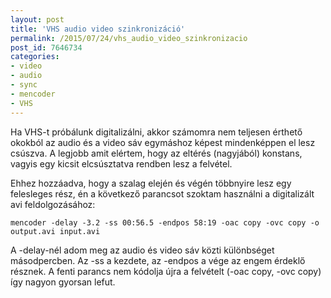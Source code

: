 ```yaml
---
layout: post
title: 'VHS audio video szinkronizáció'
permalink: /2015/07/24/vhs_audio_video_szinkronizacio
post_id: 7646734
categories: 
- video
- audio
- sync
- mencoder
- VHS
---
```


Ha VHS-t próbálunk digitalizálni, akkor számomra nem teljesen érthető okokból az audio és a video sáv egymáshoz képest mindenképpen el lesz csúszva. A legjobb amit elértem, hogy az eltérés (nagyjából) konstans, vagyis egy kicsit elcsúsztatva rendben lesz a felvétel.

Ehhez hozzáadva, hogy a szalag elején és végén többnyire lesz egy felesleges rész, én a következő parancsot szoktam használni a digitalizált avi feldolgozásához:

```
mencoder -delay -3.2 -ss 00:56.5 -endpos 58:19 -oac copy -ovc copy -o output.avi input.avi
```

A -delay-nél adom meg az audio és video sáv közti különbséget másodpercben. Az -ss a kezdete, az -endpos a vége az engem érdeklő résznek. A fenti parancs nem kódolja újra a felvételt (-oac copy, -ovc copy) így nagyon gyorsan lefut.

 